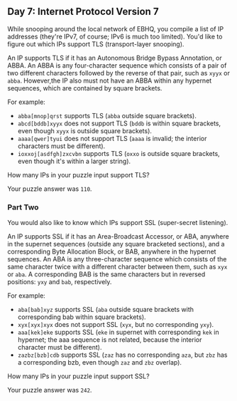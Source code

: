 ## Day 7: Internet Protocol Version 7

While snooping around the local network of EBHQ, you compile a list of IP
addresses (they're IPv7, of course; IPv6 is much too limited). You'd like to
figure out which IPs support TLS (transport-layer snooping).

An IP supports TLS if it has an Autonomous Bridge Bypass Annotation, or ABBA. An
ABBA is any four-character sequence which consists of a pair of two different
characters followed by the reverse of that pair, such as `xyyx` or `abba`.
However,the IP also must not have an ABBA within any hypernet sequences, which
are contained by square brackets.

For example:

* `abba[mnop]qrst` supports TLS (`abba` outside square brackets).
* `abcd[bddb]xyyx` does not support TLS (`bddb` is within square brackets, even
  though `xyyx` is outside square brackets).
* `aaaa[qwer]tyui` does not support TLS (`aaaa` is invalid; the interior
  characters must be different).
* `ioxxoj[asdfgh]zxcvbn` supports TLS (`oxxo` is outside square brackets, even
  though it's within a larger string).

How many IPs in your puzzle input support TLS?

Your puzzle answer was `110`.

### Part Two

You would also like to know which IPs support SSL (super-secret listening).

An IP supports SSL if it has an Area-Broadcast Accessor, or ABA, anywhere in the
supernet sequences (outside any square bracketed sections), and a corresponding
Byte Allocation Block, or BAB, anywhere in the hypernet sequences. An ABA is any
three-character sequence which consists of the same character twice with a
different character between them, such as `xyx` or `aba`. A corresponding BAB is
the same characters but in reversed positions: `yxy` and `bab`, respectively.

For example:

* `aba[bab]xyz` supports SSL (`aba` outside square brackets with corresponding
  bab within square brackets).
* `xyx[xyx]xyx` does not support SSL (`xyx`, but no corresponding `yxy`).
* `aaa[kek]eke` supports SSL (`eke` in supernet with corresponding `kek` in
  hypernet; the aaa sequence is not related, because the interior character must
  be different).
* `zazbz[bzb]cdb` supports SSL (`zaz` has no corresponding `aza`, but `zbz` has
  a corresponding bzb, even though `zaz` and `zbz` overlap).

How many IPs in your puzzle input support SSL?

Your puzzle answer was `242`.
